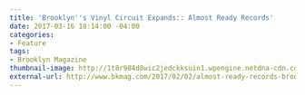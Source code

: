 ```yaml
---
title: 'Brooklyn''s Vinyl Circuit Expands:: Almost Ready Records'
date: 2017-03-16 18:14:00 -04:00
categories:
- Feature
tags:
- Brooklyn Magazine
thumbnail-image: http://1t8r984d8wic2jedckksuin1.wpengine.netdna-cdn.com/wp-content/uploads/2017/02/use3-696x465.jpg
external-url: http://www.bkmag.com/2017/02/02/almost-ready-records-brooklyns-vinyl-circuit-expands/
---
```


